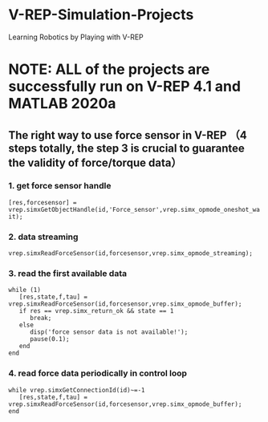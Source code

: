 # V-REP-Simulation-Projects
Learning Robotics by Playing with V-REP
# NOTE: ALL of the projects are successfully run on V-REP 4.1 and MATLAB 2020a 
## The right way to use force sensor in V-REP （4 steps totally, the step 3 is crucial to guarantee the validity of force/torque data）
### 1. get force sensor handle  
`[res,forcesensor] = vrep.simxGetObjectHandle(id,'Force_sensor',vrep.simx_opmode_oneshot_wait);`
### 2. data streaming  
`vrep.simxReadForceSensor(id,forcesensor,vrep.simx_opmode_streaming);`
### 3. read the first available data  
```
while (1)  
   [res,state,f,tau] = vrep.simxReadForceSensor(id,forcesensor,vrep.simx_opmode_buffer);
   if res == vrep.simx_return_ok && state == 1
      break;
   else
      disp('force sensor data is not available!');
      pause(0.1);
   end
end
```
### 4. read force data periodically in control loop  
```
while vrep.simxGetConnectionId(id)~=-1
   [res,state,f,tau] = vrep.simxReadForceSensor(id,forcesensor,vrep.simx_opmode_buffer);
end
```
